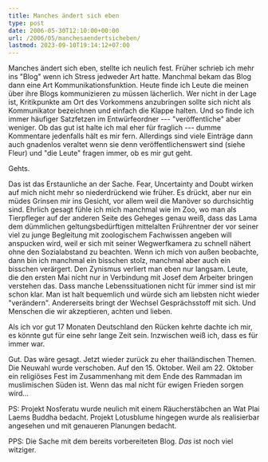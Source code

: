 ```yaml
---
title: Manches ändert sich eben
type: post
date: 2006-05-30T12:10:00+00:00
url: /2006/05/manchesaendertsicheben/
lastmod: 2023-09-10T19:14:12+07:00
---
```

Manches ändert sich eben, stellte ich neulich fest. Früher schrieb ich mehr ins "Blog" wenn ich Stress jedweder Art hatte. Manchmal bekam das Blog dann eine Art Kommunikationsfunktion. Heute finde ich Leute die meinen über ihre Blogs kommunizieren zu müssen lächerlich. Wer nicht in der Lage ist, Kritikpunkte am Ort des Vorkommens anzubringen sollte sich nicht als Kommunikator bezeichnen und einfach die Klappe halten. Und so finde ich immer häufiger Satzfetzen im Entwürfeordner --- "veröffentliche" aber weniger. Ob das gut ist halte ich mal eher für fraglich --- dumme Kommentare jedenfalls hält es mir fern. Allerdings sind viele Einträge dann auch gnadenlos veraltet wenn sie denn veröffentlichenswert sind (siehe Fleur) und "die Leute" fragen immer, ob es mir gut geht.

Gehts.

Das ist das Erstaunliche an der Sache. Fear, Uncertainty and Doubt wirken auf mich nicht mehr so niederdrückend wie früher. Es drückt, aber nur ein müdes Grinsen mir ins Gesicht, vor allem weil die Manöver so durchsichtig sind. Ehrlich gesagt fühle ich mich manchmal wie im Zoo, wo man als Tierpfleger auf der anderen Seite des Geheges genau weiß, dass das Lama dem dümmlichen geltungsbedürftigen mittelalten Frührentner der vor seiner viel zu junge Begleitung mit zoologischem Fachwissen angeben will anspucken wird, weil er sich mit seiner Wegwerfkamera zu schnell nähert ohne den Sozialabstand zu beachten. Wenn ich mich von außen beobachte, dann bin ich manchmal ein bisschen stolz, manchmal aber auch ein bisschen verärgert. Den Zynismus verliert man eben nur langsam. Leute, die den ersten Mai nicht nur in Verbindung mit Josef dem Arbeiter bringen verstehen das. Dass manche Lebenssituationen nicht für immer sind ist mir schon klar. Man ist halt bequemlich und würde sich am liebsten nicht wieder "verändern". Andererseits bringt der Wechsel Gesprächsstoff mit sich. Und Menschen die wir akzeptieren, achten und lieben.

Als ich vor gut 17 Monaten Deutschland den Rücken kehrte dachte ich mir, es könnte gut für eine sehr lange Zeit sein. Inzwischen weiß ich, dass es für immer war.

Gut. Das wäre gesagt. Jetzt wieder zurück zu eher thailändischen Themen. Die Neuwahl wurde verschoben. Auf den 15. Oktober. Weil am 22. Oktober ein religiöses Fest im Zusammenhang mit dem Ende des Rammadan im muslimischen Süden ist. Wenn das mal nicht für ewigen Frieden sorgen wird...

PS: Projekt Nosferatu wurde neulich mit einem Räucherstäbchen an Wat Plai Laems Buddha bedacht. Projekt Lotusblume hingegen wurde als realisierbar angesehen und mit genaueren Planungen bedacht.

PPS: Die Sache mit dem bereits vorbereiteten Blog. _Das_ ist noch viel witziger.
